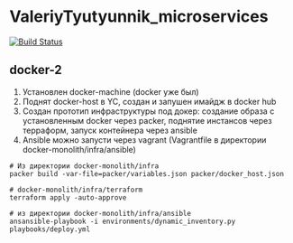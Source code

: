 # ValeriyTyutyunnik_microservices

[![Build Status](https://travis-ci.com/Otus-DevOps-2020-08/ValeriyTyutyunnik_microservices.svg?branch=master)](https://travis-ci.com/Otus-DevOps-2020-08/ValeriyTyutyunnik_microservices)


## docker-2

1. Установлен docker-machine (docker уже был)
2. Поднят docker-host в YC, создан и запушен имайдж в docker hub
3. Создан прототип инфраструктуры под докер: создание образа с установленным docker через packer, поднятие инстансов через терраформ, запуск контейнера через ansible
4. Ansible можно запусти через vagrant (Vagrantfile в директории docker-monolith/infra/ansible)
```
# Из директории docker-monolith/infra
packer build -var-file=packer/variables.json packer/docker_host.json

# docker-monolith/infra/terraform
terraform apply -auto-approve

# из директории docker-monolith/infra/ansible
ansansible-playbook -i environments/dynamic_inventory.py playbooks/deploy.yml
```
